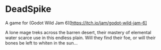# DeadSpike
A game for (Godot Wild Jam 6)[https://itch.io/jam/godot-wild-jam-6]

A lone mage treks across the barren desert, their mastery of elemental water scarce use in this endless plain. 
Will they find their foe, or will their bones be left to whiten in the sun...
